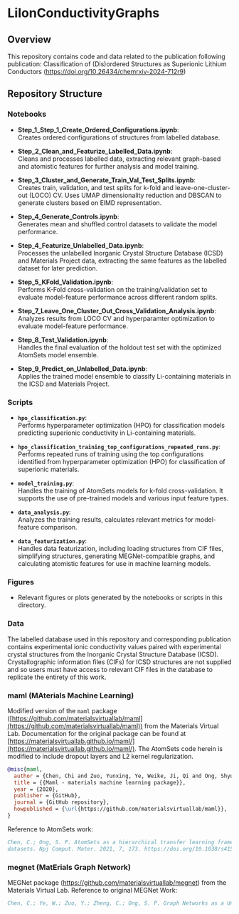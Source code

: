 # LiIonConductivityGraphs

## Overview
This repository contains code and data related to the publication following publication:
Classification of (Dis)ordered Structures as Superionic Lithium Conductors (https://doi.org/10.26434/chemrxiv-2024-712r9) 

## Repository Structure

### Notebooks

- **Step_1_Step_1_Create_Ordered_Configurations.ipynb**:  
  Creates ordered configurations of structures from labelled database. 

- **Step_2_Clean_and_Featurize_Labelled_Data.ipynb**:  
  Cleans and processes labelled data, extracting relevant graph-based and atomistic features for further analysis and model training. 
  
- **Step_3_Cluster_and_Generate_Train_Val_Test_Splits.ipynb**:  
  Creates train, validation, and test splits for k-fold and leave-one-cluster-out (LOCO) CV. Uses UMAP dimensionality reduction and DBSCAN to generate clusters based on ElMD representation. 
  
- **Step_4_Generate_Controls.ipynb**:  
  Generates mean and shuffled control datasets to validate the model performance.

- **Step_4_Featurize_Unlabelled_Data.ipynb**:  
  Processes the unlabelled Inorganic Crystal Structure Database (ICSD) and Materials Project data, extracting the same features as the labelled dataset for later prediction.

- **Step_5_KFold_Validation.ipynb**:  
  Performs K-Fold cross-validation on the training/validation set to evaluate model-feature performance across different random splits.

- **Step_7_Leave_One_Cluster_Out_Cross_Validation_Analysis.ipynb**:  
  Analyzes results from LOCO CV and hyperparamter optimization to evaluate model-feature performance.

- **Step_8_Test_Validation.ipynb**:  
  Handles the final evaluation of the holdout test set with the optimized AtomSets model ensemble.

- **Step_9_Predict_on_Unlabelled_Data.ipynb**:  
  Applies the trained model ensemble to classify Li-containing materials in the ICSD and Materials Project.

### Scripts

- **`hpo_classification.py`**:  
  Performs hyperparameter optimization (HPO) for classification models predicting superionic conductivity in Li-containing materials.

- **`hpo_classification_training_top_configurations_repeated_runs.py`**:  
  Performs repeated runs of training using the top configurations identified from hyperparameter optimization (HPO) for classification of superionic materials.

- **`model_training.py`**:  
  Handles the training of AtomSets models for k-fold cross-validation. It supports the use of pre-trained models and various input feature types.

- **`data_analysis.py`**:  
  Analyzes the training results, calculates relevant metrics for model-feature comparison.

- **`data_featurization.py`**:  
  Handles data featurization, including loading structures from CIF files, simplifying structures, generating MEGNet-compatible graphs, and calculating atomistic features for use in machine learning models.

### Figures

- Relevant figures or plots generated by the notebooks or scripts in this directory.

### Data
The labelled database used in this repository and corresponding publication contains experimental ionic conductivity values paired with experimental crystal structures from the Inorganic Crystal Structure Database (ICSD). Crystallographic information files (CIFs) for ICSD structures are not supplied and so users must have access to relevant CIF files in the database to replicate the entirety of this work.
 
### maml (MAterials Machine Learning)

Modified version of the `maml` package ([https://github.com/materialsvirtuallab/maml](https://github.com/materialsvirtuallab/maml)) from the Materials Virtual Lab. Documentation for the original package can be found at [https://materialsvirtuallab.github.io/maml/](https://materialsvirtuallab.github.io/maml/). The AtomSets code herein is modified to include dropout layers and L2 kernel regularization.

```bibtex
@misc{maml,
  author = {Chen, Chi and Zuo, Yunxing, Ye, Weike, Ji, Qi and Ong, Shyue Ping},
  title = {{Maml - materials machine learning package}},
  year = {2020},
  publisher = {GitHub},
  journal = {GitHub repository},
  howpublished = {\url{https://github.com/materialsvirtuallab/maml}},
}
```

Reference to AtomSets work:
```bibtex
Chen, C.; Ong, S. P. AtomSets as a hierarchical transfer learning framework for small and large materials
datasets. Npj Comput. Mater. 2021, 7, 173. https://doi.org/10.1038/s41524-021-00639-w
```

### megnet (MatErials Graph Network)
 
  MEGNet package (https://github.com/materialsvirtuallab/megnet) from the Materials Virtual Lab.
  Reference to original MEGNet Work:
  ```bibtex
  Chen, C.; Ye, W.; Zuo, Y.; Zheng, C.; Ong, S. P. Graph Networks as a Universal Machine Learning Framework for Molecules and Crystals. Chem. Mater. 2019, 31 (9), 3564–3572. https://doi.org/10.1021/acs.chemmater.9b01294.
  ```
  